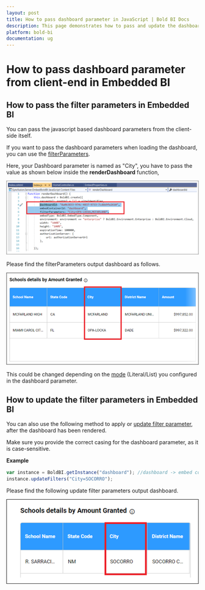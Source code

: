 ```yaml
---
layout: post
title: How to pass dashboard parameter in JavaScript | Bold BI Docs
description: This page demonstrates how to pass and update the dashboard filter parameter(s) from client-end using JavaScript code for your embedded dashboard application.
platform: bold-bi
documentation: ug
---
```

# How to pass dashboard parameter from client-end in Embedded BI

## How to pass the filter parameters in Embedded BI

You can pass the javascript based dashboard parameters from the client-side itself. 

If you want to pass the dashboard parameters when loading the dashboard, you can use the [filterParameters](/embedding-options/embedding-sdk/embedding-api-reference/members/#filterparameters).

Here, your Dashboard parameter is named as "City", you have to pass the value as shown below inside the <b>renderDashboard</b> function,

![parameter code](/static/assets/faq/images/parameter-code.png)

Please find the filterParameters output dashboard as follows.

![parameter dashboard1](/static/assets/faq/images/parameter-dashboard1.png)

This could be changed depending on the [mode](/working-with-data-sources/dashboard-parameter/configuring-dashboard-parameters/#modes) (Literal/List) you configured in the dashboard parameter.

## How to update the filter parameters in Embedded BI

You can also use the following method to apply or [update filter parameter](/embedding-options/embedding-sdk/embedding-api-reference/methods/#updatefilters), after the dashboard has been rendered.

Make sure you provide the correct casing for the dashboard parameter, as it is case-sensitive.

**Example** 
   
```js
var instance = BoldBI.getInstance("dashboard"); //dashboard -> embed container id
instance.updateFilters("City=SOCORRO");   
```

Please find the following update filter parameters output dashboard.

![parameter dashboard3](/static/assets/faq/images/parameter-dashboard3.png)